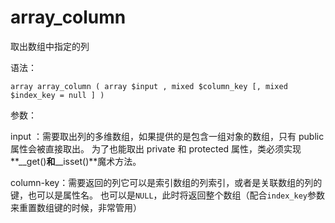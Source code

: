 # array\_column

取出数组中指定的列

语法：

```
array array_column ( array $input , mixed $column_key [, mixed $index_key = null ] )
```

参数：

input ：需要取出列的多维数组，如果提供的是包含一组对象的数组，只有 public 属性会被直接取出。 为了也能取出 private 和 protected 属性，类必须实现**\_\_get\(\)**和**\_\_isset\(\)**魔术方法。

column-key：需要返回的列它可以是索引数组的列索引，或者是关联数组的列的键，也可以是属性名。 也可以是`NULL`，此时将返回整个数组（配合`index_key`参数来重置数组键的时候，非常管用）



